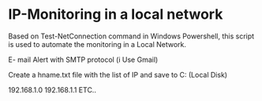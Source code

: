 # IP-Monitoring in a local network

Based on Test-NetConnection command in Windows Powershell, this script is used to automate the monitoring in a Local Network.

E- mail Alert with SMTP protocol (i Use Gmail) 

Create a hname.txt file with the list of IP and save to C: (Local Disk)

192.168.1.0
192.168.1.1
ETC..

